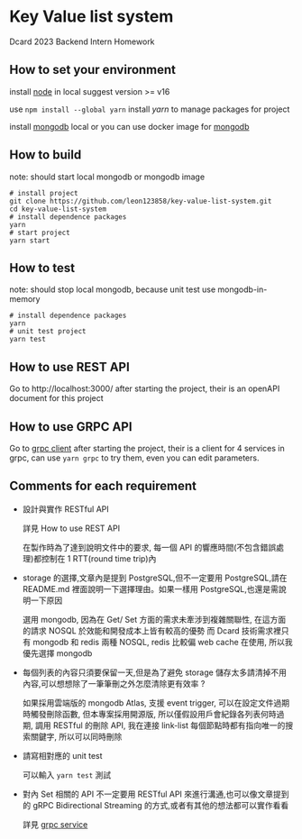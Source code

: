 # Key Value list system

Dcard 2023 Backend Intern Homework

## How to set your environment

install [node](https://nodejs.org/en/download/) in local suggest version >= v16

use `npm install --global yarn` install _yarn_ to manage packages for project

install [mongodb](https://www.mongodb.com/) local or you can use docker image for [mongodb](https://hub.docker.com/_/mongo)

## How to build

note: should start local mongodb or mongodb image

```shell
# install project
git clone https://github.com/leon123858/key-value-list-system.git
cd key-value-list-system
# install dependence packages
yarn
# start project
yarn start
```

## How to test

note: should stop local mongodb, because unit test use mongodb-in-memory

```shell
# install dependence packages
yarn
# unit test project
yarn test
```

## How to use REST API

Go to http://localhost:3000/ after starting the project, their is an openAPI document for this project

## How to use GRPC API

Go to [grpc client](test/grpcClient.ts) after starting the project, their is a client for 4 services in grpc, can use `yarn grpc` to try them, even you can edit parameters.

## Comments for each requirement

- 設計與實作 RESTful API

  詳見 How to use REST API

  在製作時為了達到說明文件中的要求, 每一個 API 的響應時間(不包含錯誤處理)都控制在 1 RTT(round time trip)內

- storage 的選擇,文章內是提到 PostgreSQL,但不一定要用 PostgreSQL,請在 README.md 裡面說明一下選擇理由。如果一樣用 PostgreSQL,也還是需說明一下原因

  選用 mongodb, 因為在 Get/ Set 方面的需求未牽涉到複雜關聯性, 在這方面的請求 NOSQL 於效能和開發成本上皆有較高的優勢
  而 Dcard 技術需求裡只有 mongodb 和 redis 兩種 NOSQL, redis 比較偏 web cache 在使用, 所以我優先選擇 mongodb

- 每個列表的內容只須要保留一天,但是為了避免 storage 儲存太多請清掉不用內容,可以想想除了一筆筆刪之外怎麼清除更有效率 ?

  如果採用雲端版的 mongodb Atlas, 支援 event trigger, 可以在設定文件過期時觸發刪除函數, 但本專案採用開源版, 所以僅假設用戶會紀錄各列表何時過期, 調用 RESTful 的刪除 API, 我在連接 link-list 每個節點時都有指向唯一的搜索關鍵字, 所以可以同時刪除

- 請寫相對應的 unit test

  可以輸入 `yarn test` 測試

- 對內 Set 相關的 API 不一定要用 RESTful API 來進行溝通,也可以像文章提到的 gRPC Bidirectional
  Streaming 的方式,或者有其他的想法都可以實作看看

  詳見 [grpc service](src/services/setter.ts)
